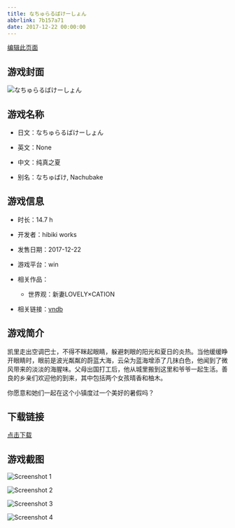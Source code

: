 ```yaml
---
title: なちゅらるばけーしょん
abbrlink: 7b157a71
date: 2017-12-22 00:00:00
---
```

[编辑此页面](https://github.com/ACG-3/ADV3-source/blob/main/source/_posts/games/%E3%81%AA%E3%81%A1%E3%82%85%E3%82%89%E3%82%8B%E3%81%B0%E3%81%91%E3%83%BC%E3%81%97%E3%82%87%E3%82%93.md)

## 游戏封面

![なちゅらるばけーしょん](https%3A//pan.timero.xyz/onedrive/img_lib_001/%E3%81%AA%E3%81%A1%E3%82%85%E3%82%89%E3%82%8B%E3%81%B0%E3%81%91%E3%83%BC%E3%81%97%E3%82%87%E3%82%93_cover.avif)


## 游戏名称

- 日文：なちゅらるばけーしょん
- 英文：None
- 中文：纯真之夏

- 别名：なちゅばけ, Nachubake


## 游戏信息

- 时长：14.7 h
- 开发者：hibiki works
- 发售日期：2017-12-22
- 游戏平台：win
- 相关作品：
   - 世界观：新妻LOVELY×CATION

- 相关链接：[vndb](https://vndb.org/v21734)


## 游戏简介

凯里走出空调巴士，不得不眯起眼睛，躲避刺眼的阳光和夏日的炎热。当他缓缓睁开眼睛时，眼前是波光粼粼的蔚蓝大海，云朵为蓝海增添了几抹白色，他闻到了微风带来的淡淡的海腥味。父母出国打工后，他从城里搬到这里和爷爷一起生活。善良的乡亲们欢迎他的到来，其中包括两个女孩晴香和柚木。

你愿意和她们一起在这个小镇度过一个美好的暑假吗？




## 下载链接

[点击下载](https://pan.timero.xyz/onedrive/adv_lib_001/%E3%81%AA%E3%81%A1%E3%82%85%E3%82%89%E3%82%8B%E3%81%B0%E3%81%91%E3%83%BC%E3%81%97%E3%82%87%E3%82%93)


## 游戏截图


![Screenshot 1](https%3A//pan.timero.xyz/onedrive/img_lib_001/%E3%81%AA%E3%81%A1%E3%82%85%E3%82%89%E3%82%8B%E3%81%B0%E3%81%91%E3%83%BC%E3%81%97%E3%82%87%E3%82%93_Screenshot_1.avif)

![Screenshot 2](https%3A//pan.timero.xyz/onedrive/img_lib_001/%E3%81%AA%E3%81%A1%E3%82%85%E3%82%89%E3%82%8B%E3%81%B0%E3%81%91%E3%83%BC%E3%81%97%E3%82%87%E3%82%93_Screenshot_2.avif)

![Screenshot 3](https%3A//pan.timero.xyz/onedrive/img_lib_001/%E3%81%AA%E3%81%A1%E3%82%85%E3%82%89%E3%82%8B%E3%81%B0%E3%81%91%E3%83%BC%E3%81%97%E3%82%87%E3%82%93_Screenshot_3.avif)

![Screenshot 4](https%3A//pan.timero.xyz/onedrive/img_lib_001/%E3%81%AA%E3%81%A1%E3%82%85%E3%82%89%E3%82%8B%E3%81%B0%E3%81%91%E3%83%BC%E3%81%97%E3%82%87%E3%82%93_Screenshot_4.avif)

